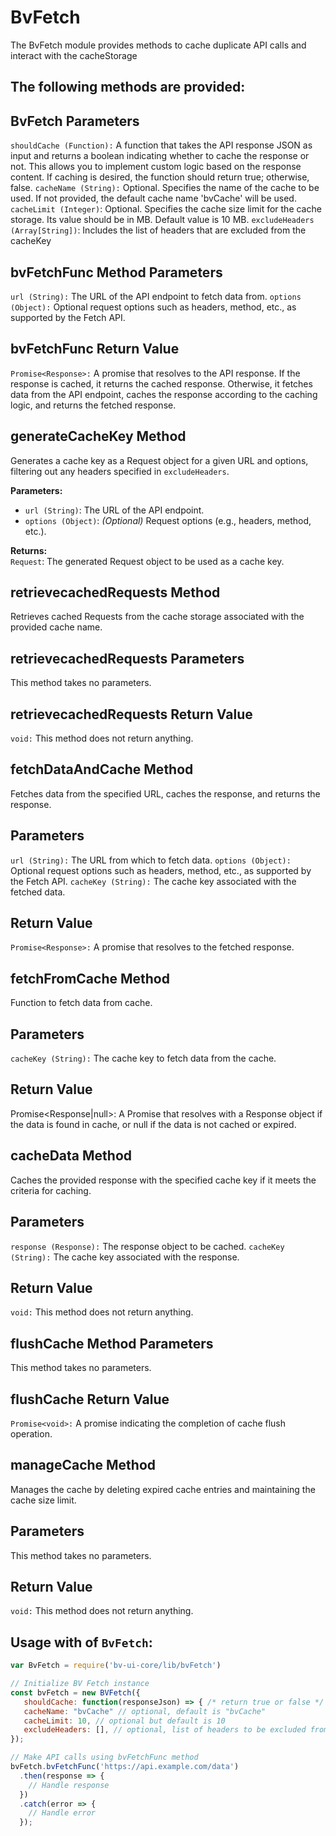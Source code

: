 # BvFetch

The BvFetch module provides methods to cache duplicate API calls and interact with the cacheStorage


## The following methods are provided:

## BvFetch Parameters
`shouldCache (Function):` A function that takes the API response JSON as input and returns a boolean indicating whether to cache the response or not. This allows you to implement custom logic based on the response content. If caching is desired, the function should return true; otherwise, false.
`cacheName (String):` Optional. Specifies the name of the cache to be used. If not provided, the default cache name 'bvCache' will be used.
`cacheLimit (Integer)`: Optional. Specifies the cache size limit for the cache storage. Its value should be in MB. Default value is 10 MB.
`excludeHeaders (Array[String])`: Includes the list of headers that are excluded from the cacheKey


## bvFetchFunc Method Parameters
`url (String):` The URL of the API endpoint to fetch data from.
`options (Object):` Optional request options such as headers, method, etc., as supported by the Fetch API.

## bvFetchFunc Return Value
`Promise<Response>:` A promise that resolves to the API response. If the response is cached, it returns the cached response. Otherwise, it fetches data from the API endpoint, caches the response according to the caching logic, and returns the fetched response.

## generateCacheKey Method

Generates a cache key as a Request object for a given URL and options, filtering out any headers specified in `excludeHeaders`.

**Parameters:**
- `url (String)`: The URL of the API endpoint.
- `options (Object)`: *(Optional)* Request options (e.g., headers, method, etc.).

**Returns:**  
`Request`: The generated Request object to be used as a cache key.

## retrievecachedRequests Method
Retrieves cached Requests from the cache storage associated with the provided cache name.
## retrievecachedRequests Parameters
This method takes no parameters.
## retrievecachedRequests Return Value
`void:` This method does not return anything.

## fetchDataAndCache Method
Fetches data from the specified URL, caches the response, and returns the response.
## Parameters
`url (String):` The URL from which to fetch data.
`options (Object):` Optional request options such as headers, method, etc., as supported by the 
Fetch API.
`cacheKey (String):`
 The cache key associated with the fetched data.
## Return Value
`Promise<Response>:` A promise that resolves to the fetched response.

## fetchFromCache Method
Function to fetch data from cache.
## Parameters
`cacheKey (String):` The cache key to fetch data from the cache.
## Return Value
Promise<Response|null>: A Promise that resolves with a Response object if the data is found in cache, or null if the data is not cached or expired.

## cacheData Method
Caches the provided response with the specified cache key if it meets the criteria for caching.
## Parameters
`response (Response):` The response object to be cached.
`cacheKey (String):` The cache key associated with the response.
## Return Value
`void:` This method does not return anything.


## flushCache Method Parameters
This method takes no parameters.
## flushCache Return Value
`Promise<void>:` A promise indicating the completion of cache flush operation.

## manageCache Method
Manages the cache by deleting expired cache entries and maintaining the cache size limit.
## Parameters
This method takes no parameters.
## Return Value
`void:` This method does not return anything.


## Usage with of `BvFetch`:

```js
var BvFetch = require('bv-ui-core/lib/bvFetch')

// Initialize BV Fetch instance
const bvFetch = new BVFetch({
   shouldCache: function(responseJson) => { /* return true or false */ }, // optional, callback function to check if the response is cachable
   cacheName: "bvCache" // optional, default is "bvCache"
   cacheLimit: 10, // optional but default is 10
   excludeHeaders: [], // optional, list of headers to be excluded from cache
});

// Make API calls using bvFetchFunc method
bvFetch.bvFetchFunc('https://api.example.com/data')
  .then(response => {
    // Handle response
  })
  .catch(error => {
    // Handle error
  });
  ```